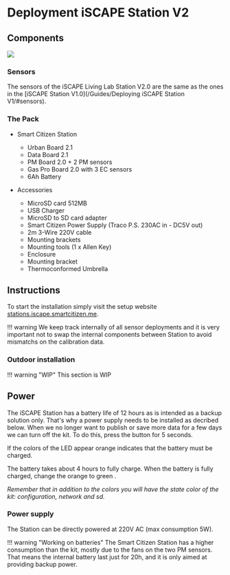 # Deployment iSCAPE Station V2

## Components

![](https://i.imgur.com/CiFikz8.jpg)

### Sensors

The sensors of the iSCAPE Living Lab Station V2.0 are the same as the ones in the [iSCAPE Station V1.0](/Guides/Deploying iSCAPE Station V1/#sensors).

### The Pack

* Smart Citizen Station
    * Urban Board 2.1
    * Data Board 2.1
    * PM Board 2.0 + 2 PM sensors
    * Gas Pro Board 2.0 with 3 EC sensors
    * 6Ah Battery

* Accessories
    * MicroSD card 512MB
    * USB Charger
    * MicroSD to SD card adapter
    * Smart Citizen Power Supply (Traco P.S. 230AC in - DC5V out)
    * 2m 3-Wire 220V cable
    * Mounting brackets
    * Mounting tools (1 x Allen Key)
    * Enclosure
    * Mounting bracket
    * Thermoconformed Umbrella 

## Instructions

To start the installation simply visit the setup website [stations.iscape.smartcitizen.me](https://stations.iscape.smartcitizen.me).

!!! warning
    We keep track internally of all sensor deployments and it is very important not to swap the internal components between Station to avoid mismatchs on the calibration data.

### Outdoor installation

!!! warning "WIP"
    This section is WIP

## Power

The iSCAPE Station has a battery life of 12 hours as is intended as a backup solution only. That's why a power supply needs to be installed as decribed below. When we no longer want to publish or save more data for a few days we can turn off the kit. To do this, press the button for 5 seconds.

If the colors of the LED appear orange <span class="led small orange"> </span> indicates that the battery must be charged.

The battery takes about 4 hours to fully charge. When the battery is fully charged, change the orange to green <span class="led small green"> </span>.

_Remember that in addition to the colors you will have the state color of the kit: configuration, network and sd._

### Power supply

The Station can be directly powered at 220V AC (max consumption 5W).

!!! warning "Working on batteries"
    The Smart Citizen Station has a higher consumption than the kit, mostly due to the fans on the two PM sensors. That means the internal battery last just for 20h, and it is only aimed at providing backup power.
